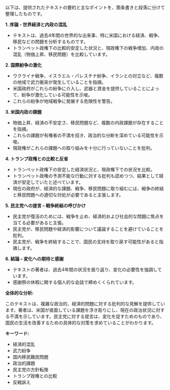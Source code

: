 以下は、提供されたテキストの要約と主なポイントを、箇条書きと段落に分けて整理したものです。

**1. 序論 - 世界経済と内政の混乱**

*   テキストは、過去4年間の世界的な出来事、特に米国における経済、戦争、移民などの問題を分析するものです。
*   トランペット政権下の比較的安定した状況と、現政権下の戦争増加、内政の混乱（物価上昇、移民問題）を比較しています。

**2. 国際紛争の激化**

*   ウクライナ戦争、イスラエル・パレスチナ紛争、イランとの対立など、複数の地域で武力衝突が発生していることを指摘。
*   米国政府がこれらの紛争に介入し、武器と資金を提供していることによって、紛争が激化している可能性を示唆。
*   これらの紛争が地域戦争に発展する危険性を警告。

**3. 米国内政の課題**

*   物価上昇、経済の不安定さ、移民問題など、複数の内政課題が存在することを指摘。
*   これらの課題が有権者の不満を招き、政治的な分断を深めている可能性を示唆。
*   現政権がこれらの課題への取り組みを十分に行っていないことを批判。

**4. トランプ政権との比較と反省**

*   トランペット政権下の安定した経済状況と、現政権下での状況を比較。
*   トランペット政権の予測不能な行動に対する批判も認めつつ、結果として経済が安定していたと述べています。
*   現在の政府が、経済的な課題、戦争、移民問題に取り組むには、戦争の終結と移民問題への適切な対処が必要であると主張します。

**5. 民主党への提言 – 戦争終結の呼びかけ**

*   民主党が復活のためには、戦争を止め、経済的および社会的な問題に焦点を当てる必要があると主張。
*   民主党が、移民問題や経済的影響について議論することを避けていることを批判。
*   民主党が、戦争を終結することで、国民の支持を取り戻す可能性があると指摘します。

**6. 結論 – 変化への期待と感謝**

*   テキストの著者は、過去4年間の状況を振り返り、変化の必要性を強調しています。
*   感謝祭の休暇に関する個人的な会話で締めくくられています。

**全体的な分析:**

このテキストは、複雑な政治的、経済的問題に対する批判的な見解を提供しています。著者は、米国が直面している課題を浮き彫りにし、現在の政治状況に対する不満を示しています。民主党に対する提言は、変化を促すためのものであり、国民の生活を改善するための具体的な対策を求めていることがわかります。

**キーワード:**
*   経済的混乱
*   武力紛争
*   国内移民難民問題
*   政治的課題
*   民主党の方針転換
*   トランプ政権との比較
*   反戦訴え